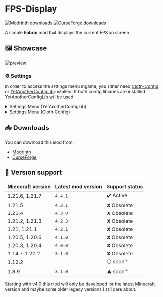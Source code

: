 # FPS-Display
[![Modrinth downloads](https://img.shields.io/modrinth/dt/DIlqwRFH?logo=modrinth&label=Modrinth&color=00AF5C)](https://modrinth.com/mod/fpsdisplay)
[![CurseForge downloads](https://img.shields.io/curseforge/dt/440228?logo=curseforge&label=CurseForge&color=F16436)](https://www.curseforge.com/minecraft/mc-mods/fpsdisplay)

A simple **Fabric** mod that displays the current FPS on screen.

## 🖼️ Showcase

![preview](./media/showcase/fps-counter.png)

### ⚙️ Settings

In order to access the settings menu ingame, you either need [Cloth-Config](https://modrinth.com/mod/cloth-config) or [YetAnotherConfigLib](https://modrinth.com/mod/yacl) installed.
If both config libraries are installed YetAnotherConfigLib will be used.

<details>
<summary>Settings Menu (YetAnotherConfigLib)</summary>

![settings](./media/showcase/settings-yacl.png)
</details>

<details>
<summary>Settings Menu (Cloth-Config)</summary>

![settings](./media/showcase/settings-clothconfig.png)
</details>

## 📥 Downloads

You can download this mod from:
* [Modrinth](https://modrinth.com/mod/fpsdisplay)
* [CurseForge](https://www.curseforge.com/minecraft/mc-mods/fpsdisplay)

## 🎲 Version support

| Minecraft version | Latest mod version | Support status            |
| ----------------- | ------------------ | ------------------------- |
| 1.21.6, 1.21.7    | `4.4.1`            | :heavy_check_mark: Active |
| 1.21.5            | `4.3.1`            | :x: Obsolete              |
| 1.21.4            | `4.3.0`            | :x: Obsolete              |
| 1.21.2, 1.21.3    | `4.2.3`            | :x: Obsolete              |
| 1.21, 1.21.1      | `4.2.1`            | :x: Obsolete              |
| 1.20.5, 1.20.6    | `4.1.0`            | :x: Obsolete              |
| 1.20.3, 1.20.4    | `4.0.0`            | :x: Obsolete              |
| 1.14 - 1.20.2     | `3.1.0`            | :x: Obsolete              |
| 1.12.2            |                    | :white_circle: soon™      |
| 1.8.9             | `3.1.0`            | :warning: soon™           |

Starting with v4.0 this mod will only be developed for the latest Minecraft version and maybe some older legacy versions I still care about.
